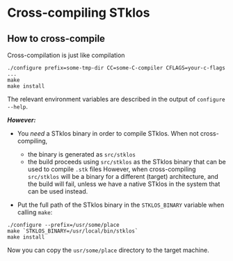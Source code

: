 # Cross-compiling STklos

## How to cross-compile

Cross-compilation is just like compilation

```
./configure prefix=some-tmp-dir CC=some-C-compiler CFLAGS=your-c-flags ...
make
make install
```

The relevant environment variables are described in the output
of `configure --help`.

***However:***

* You *need* a STklos binary in order to compile STklos. When not
  cross-compiling,
  - the binary is generated as `src/stklos`
  - the build proceeds using `src/stklos` as the STklos binary that
    can be used to compile `.stk` files
  However, when cross-compiling `src/stklos` will be a binary for a
  different (target) architecture, and the build will fail, unless we
  have a native STklos in the system that can be used instead.

* Put the full path of the STklos binary in the `STKLOS_BINARY`
  variable when calling `make`:

```
./configure --prefix=/usr/some/place
make `STKLOS_BINARY=/usr/local/bin/stklos`
make install
```

Now you can copy the `usr/some/place` directory to the target machine.
